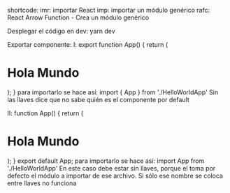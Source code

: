 shortcode:
imr: importar React
imp: importar un módulo genérico
rafc: React Arrow Function - Crea un módulo genérico

Desplegar el código en dev:
yarn dev

Exportar componente:
I:
export function App() {
	return (<h1>Hola Mundo</h1>);
}
para importarlo se hace así: 
import { App } from './HelloWorldApp'
Sin las llaves dice que no sabe quién es el componente por default

II:
function App() {
	return (<h1>Hola Mundo</h1>);
}
export default App;
para importarlo se hace así: 
import App from './HelloWorldApp'
En este caso debe estar sin llaves, porque el toma por defecto el módulo a importar de ese archivo. Si sólo ese nombre se coloca entre llaves no funciona